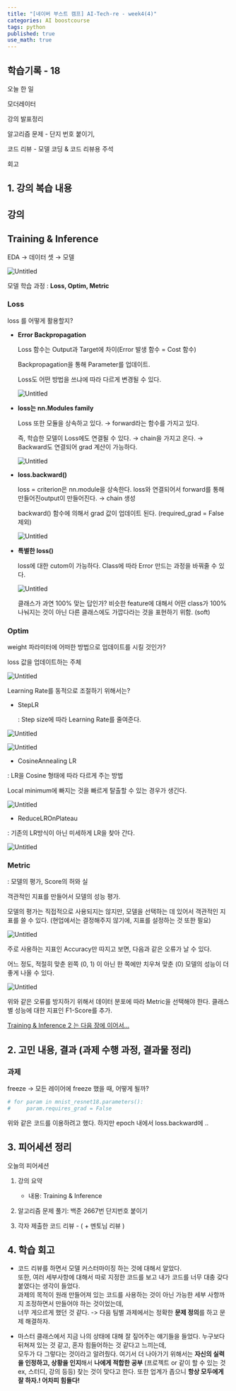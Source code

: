 ```yaml
---
title: "[네이버 부스트 캠프] AI-Tech-re - week4(4)"
categories: AI boostcourse
tags: python
published: true
use_math: true
---
```


## 학습기록 - 18

오늘 한 일

모더레이터

강의 발표정리

알고리즘 문제 - 단지 번호 붙이기, 

코드 리뷰 - 모델 코딩 & 코드 리뷰용 주석

회고

## 1. 강의 복습 내용

## 강의

## Training & Inference

EDA → 데이터 셋 → 모델

![Untitled](/assets/images/AI-Images2/week4/img19.png)

모델 학습 과정 : **Loss, Optim, Metric**

### Loss

loss 를 어떻게 활용할지?

- **Error Backpropagation**

    Loss 함수는 Output과 Target에 차이(Error 발생 함수 = Cost 함수)

    Backpropagation을 통해 Parameter를 업데이트.

    Loss도 어떤 방법을 쓰냐에 따라 다르게 변경될 수 있다.

    ![Untitled](/assets/images/AI-Images2/week4/img20.png)

- **loss는 nn.Modules family**

    Loss 또한 모듈을 상속하고 있다. → forward라는 함수를 가지고 있다. 

    즉, 학습한 모델이 Loss에도 연결될 수 있다. → chain을 가지고 온다. → Backward도 연결되어 grad 계산이 가능하다.

    ![Untitled](/assets/images/AI-Images2/week4/img21.png)

- **loss.backward()**

    loss = criterion은 nn.module을 상속한다. loss와 연결되어서 forward를 통해 만들어진output이 만들어진다. → chain 생성

    backward() 함수에 의해서 grad 값이 업데이트 된다. (required_grad = False 제외)

    ![Untitled](/assets/images/AI-Images2/week4/img22.png)

- **특별한 loss()**

    loss에 대한 cutom이 가능하다. Class에 따라 Error 만드는 과정을 바꿔줄 수 있다.

    ![Untitled](/assets/images/AI-Images2/week4/img23.png)

    클래스가 과연 100% 맞는 답인가? 비슷한 feature에 대해서 어떤 class가 100% 나눠지는 것이 아닌 다른 클래스에도 가깝다라는 것을 표현하기 위함. (soft)


### Optim

weight 파라미터에 어떠한 방법으로 업데이트를 시킬 것인가?

loss 값을 업데이트하는 주체

![Untitled](/assets/images/AI-Images2/week4/img24.png)

Learning Rate를 동적으로 조절하기 위해서는?

- StepLR

    : Step size에 따라 Learning Rate를 줄여준다.

![Untitled](/assets/images/AI-Images2/week4/img25.png)

![Untitled](/assets/images/AI-Images2/week4/img26.png)

- CosineAnnealing LR

: LR을 Cosine 형태에 따라 다르게 주는 방법

Local minimum에 빠지는 것을 빠르게 탈출할 수 있는 경우가 생긴다.

![Untitled](/assets/images/AI-Images2/week4/img27.png)

- ReduceLROnPlateau

: 기존의 LR방식이 아닌 미세하게 LR을 찾아 간다.

![Untitled](/assets/images/AI-Images2/week4/img28.png)

### Metric

: 모델의 평가, Score의 허와 실

객관적인 지표를 만들어서 모델의 성능 평가.

모델의 평가는 직접적으로 사용되지는 않지만, 모델을 선택하는 데 있어서 객관적인 지표를 쓸 수 있다. (현업에서는 결정해주지 않기에, 지표를 설정하는 것 또한 필요)

![Untitled](/assets/images/AI-Images2/week4/img29.png)

주로 사용하는 지표인 Accuracy만 따지고 보면, 다음과 같은 오류가 날 수 있다.

어느 정도, 적절히 맞춘 왼쪽 (0, 1) 이 아닌 한 쪽에만 치우쳐 맞춘 (0) 모델의 성능이 더 좋게 나올 수 있다.

![Untitled](/assets/images/AI-Images2/week4/img30.png)

위와 같은 오류를 방지하기 위해서 데이터 분포에 따라 Metric을 선택해야 한다. 클래스 별 성능에 대한 지표인 F1-Score를 추가.

[Training & Inference 2 는 다음 장에 이어서...](https://hyuns1102.github.io/ai/boostcourse/AItech-20/)

## 2. 고민 내용, 결과 (과제 수행 과정, 결과물 정리)

### 과제

freeze → 모든 레이어에 freeze 했을 때, 어떻게 될까?

```python
# for param in mnist_resnet18.parameters():
#     param.requires_grad = False
```

위와 같은 코드를 이용하려고 했다. 하지만 epoch 내에서 loss.backward에 ..

## 3. 피어세션 정리

오늘의 피어세션

1. 강의 요약

    - 내용: Training & Inference

2. 알고리즘 문제 풀기: 백준 2667번 단지번호 붙이기
3. 각자 제출한 코드 리뷰 - ( + 멘토님 리뷰 )

## 4. 학습 회고

- 코드 리뷰를 하면서 모델 커스터마이징 하는 것에 대해서 알았다.  
또한, 여러 세부사항에 대해서 따로 지정한 코드를 보고 내가 코드를 너무 대충 갖다 붙였다는 생각이 들었다.  
과제의 목적이 원래 만들어져 있는 코드를 사용하는 것이 아닌 가능한 세부 사항까지 조정하면서 만들어야 하는 것이었는데,  
너무 게으르게 했던 것 같다. -> 다음 팀별 과제에서는 정확한 **문제 정의**를 하고 문제 해결하자.

- 마스터 클래스에서 지금 나의 상태에 대해 잘 짚어주는 얘기들을 들었다. 누구보다 뒤쳐져 있는 것 같고, 혼자 힘들어하는 것 같다고 느끼는데,  
모두가 다 그렇다는 것이라고 알려줬다. 여기서 더 나아가기 위해서는 **자신의 실력을 인정하고, 상황을 인지**해서 **나에게 적합한 공부** (프로젝트 or 같이 할 수 있는 것 ex, 스터디, 강의 등등) 찾는 것이 맞다고 한다. 또한 업계가 좁으니 **항상 모두에게 잘 하자.! 어차피 힘들다!**